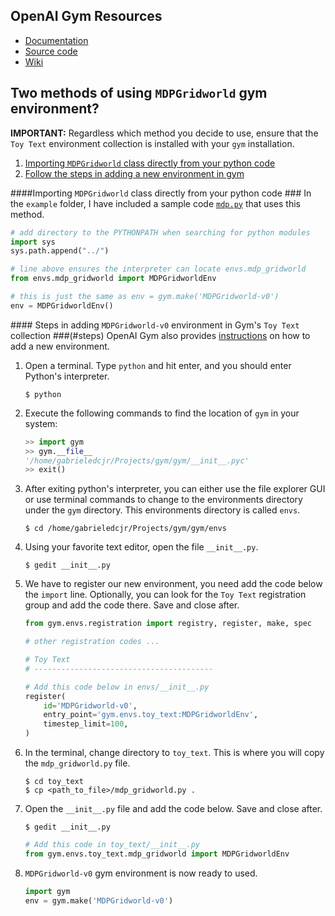 OpenAI Gym Resources
----------
* [Documentation](https://gym.openai.com/docs)
* [Source code](https://github.com/openai/gym)
* [Wiki](https://github.com/openai/gym/wiki)

Two methods of using `MDPGridworld` gym environment?
-------------------------
**IMPORTANT:** Regardless which method you decide to use, ensure that the `Toy Text` environment collection is installed with your `gym` installation. 

1. [Importing `MDPGridworld` class directly from your python code](#direct)
2. [Follow the steps in adding a new environment in gym](#steps)



####<a name="direct"></a>Importing `MDPGridworld` class directly from your python code ###
In the `example` folder, I have included a sample code [`mdp.py`](example/mdp.py) that uses this method. 

```python
# add directory to the PYTHONPATH when searching for python modules
import sys
sys.path.append("../") 

# line above ensures the interpreter can locate envs.mdp_gridworld
from envs.mdp_gridworld import MDPGridworldEnv 

# this is just the same as env = gym.make('MDPGridworld-v0')
env = MDPGridworldEnv()
```


####<a name="steps"></a> Steps in adding `MDPGridworld-v0` environment in Gym's `Toy Text` collection ###(#steps)
OpenAI Gym also provides [instructions](https://github.com/openai/gym/wiki/Environments) on how to add a new environment. 

1. Open a terminal. Type `python` and hit enter, and you should enter Python's interpreter.

    ```
    $ python
    ```

2. Execute the following commands to find the location of `gym` in your system:

    ```python
    >> import gym
    >> gym.__file__
    '/home/gabrieledcjr/Projects/gym/gym/__init__.pyc'
    >> exit()
    ```

3. After exiting python's interpreter, you can either use the file explorer GUI or use terminal commands to change to the environments directory under the `gym` directory. This environments directory is called `envs`.

    ```
    $ cd /home/gabrieledcjr/Projects/gym/gym/envs
    ```

4. Using your favorite text editor, open the file `__init__.py`. 

    ```
    $ gedit __init__.py
    ```

5. We have to register our new environment, you need add the code below the `import` line. Optionally, you can look for the `Toy Text` registration group and add the code there. Save and close after.

    ```python
    from gym.envs.registration import registry, register, make, spec

    # other registration codes ...

    # Toy Text
    # ----------------------------------------
    
    # Add this code below in envs/__init__.py
    register(
        id='MDPGridworld-v0',
        entry_point='gym.envs.toy_text:MDPGridworldEnv',
        timestep_limit=100,
    )
    ```

6. In the terminal, change directory to `toy_text`. This is where you will copy the `mdp_gridworld.py` file.

    ```
    $ cd toy_text
    $ cp <path_to_file>/mdp_gridworld.py .
    ```

7. Open the `__init__.py` file and add the code below. Save and close after. 

    ```
    $ gedit __init__.py
    ```
    ```python
    # Add this code in toy_text/__init__.py
    from gym.envs.toy_text.mdp_gridworld import MDPGridworldEnv
    ```

8. `MDPGridworld-v0` gym environment is now ready to used. 

    ```python
    import gym
    env = gym.make('MDPGridworld-v0')
    ```
